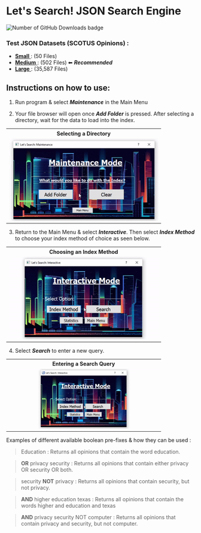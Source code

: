 # Let's Search! JSON Search Engine

![Number of GitHub Downloads badge](https://img.shields.io/github/downloads/luisegarduno/JSON_SearchEngine/total?color=pink&label=GitHub%20Downloads)

### Test JSON Datasets (SCOTUS Opinions) : 
- [__Small__ ](https://www.dropbox.com/s/hxep4wthstqkrs9/scotus-small.tar.xz?dl=0) : (50 Files)
- [__Medium__ ](https://www.dropbox.com/s/8zdm3zl06fqmg24/scotus-med.tar.xz?dl=0) : (502 Files) ⬅ *__Recommended__* 
- [__Large__ ](https://web.archive.org/web/20210715231147/https://www.courtlistener.com/api/bulk-data/opinions/ca1.tar.gz) : (35,587 Files)

## Instructions on how to use:
1. Run program & select __*Maintenance*__ in the Main Menu

2. Your file browser will open once __*Add Folder*__ is pressed. After selecting a directory, wait for the data to load into the index.
<table>
  <tr>   <th>Selecting a Directory</th>   </tr>
  <tr>   <td><img src="https://github.com/luisegarduno/JSON_SearchEngine/blob/master/SearchEngine/Images/AddFiles.gif"  /></td>    </tr>
</table>

3. Return to the Main Menu & select __*Interactive*__. Then select __*Index Method*__ to choose your index method of choice as seen below.
<table>
  <tr>   <th>Choosing an Index Method</th>   </tr>
  <tr>   <td><img src="https://github.com/luisegarduno/JSON_SearchEngine/blob/master/SearchEngine/Images/IndexMethod.gif"  /> </td>   </tr>
</table>

4. Select __*Search*__ to enter a new query.
<table>
  <tr>   <th>Entering a Search Query</th>   </tr>
  <tr>   <td><img src="https://github.com/luisegarduno/JSON_SearchEngine/blob/master/SearchEngine/Images/SearchQuery.gif"  /> </td>   </tr>
</table>


 Examples of different available boolean pre-fixes & how they can be used : 
 > Education                  : Returns all opinions that contain the word education.
 
 > __OR__ privacy security    : Returns all opinions that contain either privacy OR security OR both.
 
 > security __NOT__ privacy   : Returns all opinions that contain security, but not privacy.
 
 > __AND__ higher education texas : Returns all opinions that contain the words higher and education and texas
 
 > __AND__ privacy security NOT computer : Returns all opinions that contain privacy and security, but not computer.
 
